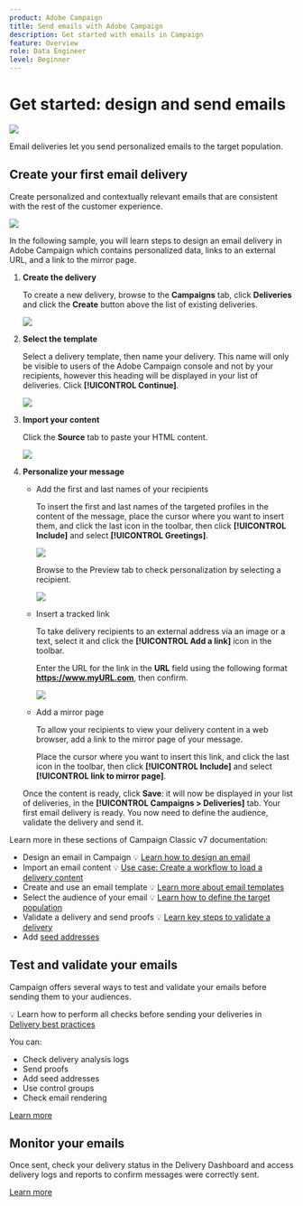 ```yaml
---
product: Adobe Campaign
title: Send emails with Adobe Campaign
description: Get started with emails in Campaign
feature: Overview
role: Data Engineer
level: Beginner
---
```

# Get started: design and send emails

![](../../assets/common.svg)

Email deliveries let you send personalized emails to the target population. 

## Create your first email delivery

Create personalized and contextually relevant emails that are consistent with the rest of the customer experience.

![](../assets/new-email-content.png)

In the following sample, you will learn steps to design an email delivery in Adobe Campaign which contains personalized data, links to an external URL, and a link to the mirror page.

1. **Create the delivery**

   To create a new delivery, browse to the **Campaigns** tab, click **Deliveries** and click the **Create** button above the list of existing deliveries.
   
   ![](../assets/delivery_step_1.png)

1. **Select the template**

   Select a delivery template, then name your delivery. This name will only be visible to users of the Adobe Campaign console and not by your recipients, however this heading will be displayed in your list of deliveries. Click **[!UICONTROL Continue]**.

   ![](../assets/dce_delivery_model.png)

1. **Import your content**

   Click the **Source** tab to paste your HTML content.
   
   ![](../assets/paste-content.png)


1. **Personalize your message**


   * Add the first and last names of your recipients

      To insert the first and last names of the targeted profiles in the content of the message, place the cursor where you want to insert them, and click the last icon in the toolbar, then click **[!UICONTROL Include]** and select **[!UICONTROL Greetings]**.

      ![](../assets/include-greetings.png)

      Browse to the Preview tab to check personalization by selecting a recipient.
   
      ![](../assets/perso-check.png)

   * Insert a tracked link

      To take delivery recipients to an external address via an image or a text, select it and click the **[!UICONTROL Add a link]** icon in the toolbar.

      Enter the URL for the link in the **URL** field using the following format **https://www.myURL.com**, then confirm.

      ![](../assets/add-a-link.png)

   * Add a mirror page

      To allow your recipients to view your delivery content in a web browser, add a link to the mirror page of your message.

      Place the cursor where you want to insert this link, and click the last icon in the toolbar, then click **[!UICONTROL Include]** and select **[!UICONTROL link to mirror page]**.

   Once the content is ready, click **Save**: it will now be displayed in your list of deliveries, in the **[!UICONTROL Campaigns > Deliveries]** tab. Your first email delivery is ready. You now need to define the audience, validate the delivery and send it.


Learn more in these sections of Campaign Classic v7 documentation:

* Design an email in Campaign
   💡 [Learn how to design an email](defining-the-email-content.md)
* Import an email content
   💡 [Use case: Create a workflow to load a delivery content](../../../workflow/using/loading-delivery-content.md)
* Create and use an email template
   💡 [Learn more about email templates](../about-templates.md)
* Select the audience of your email
   💡 [Learn how to define the target population](../steps-defining-the-target-population.md)
* Validate a delivery and send proofs
   💡 [Learn key steps to validate a delivery](../steps-validating-the-delivery.md)
* Add [seed addresses](../about-seed-addresses.md)

## Test and validate your emails

Campaign offers several ways to test and validate your emails before sending them to your audiences.

💡 Learn how to perform all checks before sending your deliveries in [Delivery best practices](../check-before-sending.md)

You can:

* Check delivery analysis logs
* Send proofs
* Add seed addresses
* Use control groups
* Check email rendering

[Learn more](../steps-validating-the-delivery.md)

## Monitor your emails

Once sent, check your delivery status in the Delivery Dashboard and access delivery logs and reports to confirm messages were correctly sent.

[Learn more](../track-and-monitor.md)

